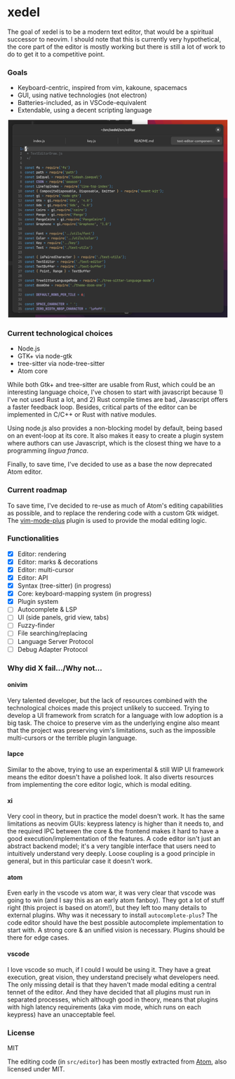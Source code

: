 # xedel

The goal of xedel is to be a modern text editor, that would be a spiritual successor to neovim.
I should note that this is currently very hypothetical, the core part of the editor is mostly
working but there is still a lot of work to do to get it to a competitive point.

### Goals
 - Keyboard-centric, inspired from vim, kakoune, spacemacs
 - GUI, using native technologies (not electron)
 - Batteries-included, as in VSCode-equivalent
 - Extendable, using a decent scripting language

<p align="center">
  <img
    src="./static/demo.png"
    style="width: 500px; height: auto"
  />
</p>

### Current technological choices
 - Node.js
 - GTK+ via node-gtk
 - tree-sitter via node-tree-sitter
 - Atom core

While both Gtk+ and tree-sitter are usable from Rust, which could be an interesting language
choice, I've chosen to start with javascript because 1) I've not used Rust a lot, and 2) Rust
compile times are bad, Javascript offers a faster feedback loop. Besides, critical parts of
the editor can be implemented in C/C++ or Rust with native modules.

Using node.js also provides a non-blocking model by default, being based on an event-loop at its
core. It also makes it easy to create a plugin system where authors can use Javascript, which is
the closest thing we have to a programming *lingua franca*.

Finally, to save time, I've decided to use as a base the now deprecated Atom editor.

### Current roadmap

To save time, I've decided to re-use as much of Atom's editing capabilities as possible, and
to replace the rendering code with a custom Gtk widget. The [vim-mode-plus](https://github.com/t9md/atom-vim-mode-plus)
plugin is used to provide the modal editing logic.


### Functionalities
 - [x] Editor: rendering
 - [x] Editor: marks & decorations
 - [x] Editor: multi-cursor
 - [x] Editor: API
 - [x] Syntax (tree-sitter) (in progress)
 - [x] Core: keyboard-mapping system (in progress)
 - [x] Plugin system
 - [ ] Autocomplete & LSP
 - [ ] UI (side panels, grid view, tabs)
 - [ ] Fuzzy-finder
 - [ ] File searching/replacing
 - [ ] Language Server Protocol
 - [ ] Debug Adapter Protocol

### Why did X fail.../Why not...

#### onivim

Very talented developer, but the lack of resources combined with the technological choices made this project unlikely
to succeed. Trying to develop a UI framework from scratch for a language with low adoption is a big task. The choice
to preserve vim as the underlying engine also meant that the project was preserving vim's limitations, such as
the impossible multi-cursors or the terrible plugin language.

#### lapce

Similar to the above, trying to use an experimental & still WIP UI framework means the editor doesn't have a polished
look. It also diverts resources from implementing the core editor logic, which is modal editing.

#### xi

Very cool in theory, but in practice the model doesn't work. It has the same limitations as neovim GUIs: keypress
latency is higher than it needs to, and the required IPC between the core & the frontend makes it hard to have a good
execution/implementation of the features. A code editor isn't just an abstract backend model; it's a very tangible
interface that users need to intuitively understand very deeply. Loose coupling is a good principle in general, but in
this particular case it doesn't work.

#### atom

Even early in the vscode vs atom war, it was very clear that vscode was going to win (and I say this as an early atom
fanboy). They got a lot of stuff right (this project is based on atom!), but they left too many details to external
plugins. Why was it necessary to install `autocomplete-plus`? The code editor should have the best possible autocomplete
implementation to start with. A strong core & an unified vision is necessary. Plugins should be there for edge cases.

#### vscode

I love vscode so much, if I could I would be using it. They have a great execution, great vision, they understand
precisely what developers need. The only missing detail is that they haven't made modal editing a central tennet of the
editor. And they have decided that all plugins must run in separated processes, which although good in theory, means
that plugins with high latency requirements (aka vim mode, which runs on each keypress) have an unacceptable feel.

### License

MIT

The editing code (in `src/editor`) has been mostly extracted from
[Atom](https://github.com/atom/atom), also licensed under MIT.
